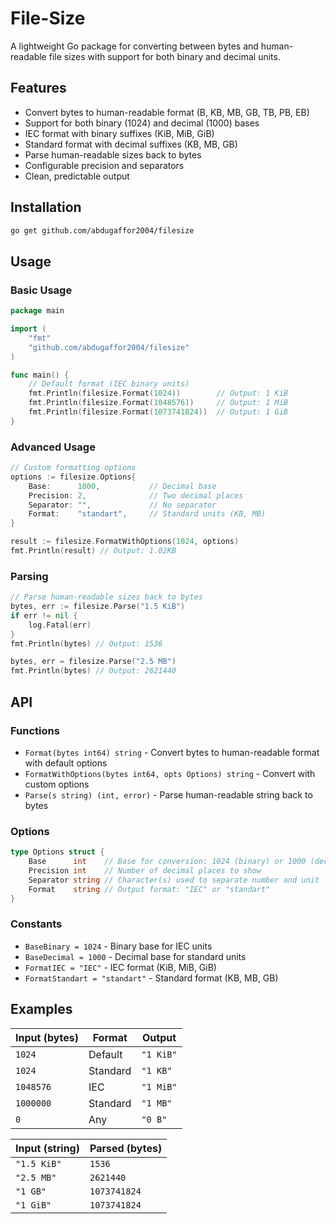 # File-Size

A lightweight Go package for converting between bytes and human-readable file sizes with support for both binary and decimal units.

## Features

- Convert bytes to human-readable format (B, KB, MB, GB, TB, PB, EB)
- Support for both binary (1024) and decimal (1000) bases
- IEC format with binary suffixes (KiB, MiB, GiB)
- Standard format with decimal suffixes (KB, MB, GB)
- Parse human-readable sizes back to bytes
- Configurable precision and separators
- Clean, predictable output

## Installation

```bash
go get github.com/abdugaffor2004/filesize
```

## Usage

### Basic Usage

```go
package main

import (
    "fmt"
    "github.com/abdugaffor2004/filesize"
)

func main() {
    // Default format (IEC binary units)
    fmt.Println(filesize.Format(1024))        // Output: 1 KiB
    fmt.Println(filesize.Format(1048576))     // Output: 1 MiB
    fmt.Println(filesize.Format(1073741824))  // Output: 1 GiB
}
```

### Advanced Usage

```go
// Custom formatting options
options := filesize.Options{
    Base:      1000,           // Decimal base
    Precision: 2,              // Two decimal places
    Separator: "",             // No separator
    Format:    "standart",     // Standard units (KB, MB)
}

result := filesize.FormatWithOptions(1024, options)
fmt.Println(result) // Output: 1.02KB
```

### Parsing

```go
// Parse human-readable sizes back to bytes
bytes, err := filesize.Parse("1.5 KiB")
if err != nil {
    log.Fatal(err)
}
fmt.Println(bytes) // Output: 1536

bytes, err = filesize.Parse("2.5 MB")
fmt.Println(bytes) // Output: 2621440
```

## API

### Functions

- `Format(bytes int64) string` - Convert bytes to human-readable format with default options
- `FormatWithOptions(bytes int64, opts Options) string` - Convert with custom options
- `Parse(s string) (int, error)` - Parse human-readable string back to bytes

### Options

```go
type Options struct {
    Base      int    // Base for conversion: 1024 (binary) or 1000 (decimal)
    Precision int    // Number of decimal places to show
    Separator string // Character(s) used to separate number and unit
    Format    string // Output format: "IEC" or "standart"
}
```

### Constants

- `BaseBinary = 1024` - Binary base for IEC units
- `BaseDecimal = 1000` - Decimal base for standard units
- `FormatIEC = "IEC"` - IEC format (KiB, MiB, GiB)
- `FormatStandart = "standart"` - Standard format (KB, MB, GB)

## Examples

| Input (bytes) | Format | Output |
|---------------|--------|--------|
| `1024` | Default | `"1 KiB"` |
| `1024` | Standard | `"1 KB"` |
| `1048576` | IEC | `"1 MiB"` |
| `1000000` | Standard | `"1 MB"` |
| `0` | Any | `"0 B"` |

| Input (string) | Parsed (bytes) |
|----------------|----------------|
| `"1.5 KiB"` | `1536` |
| `"2.5 MB"` | `2621440` |
| `"1 GB"` | `1073741824` |
| `"1 GiB"` | `1073741824` |
